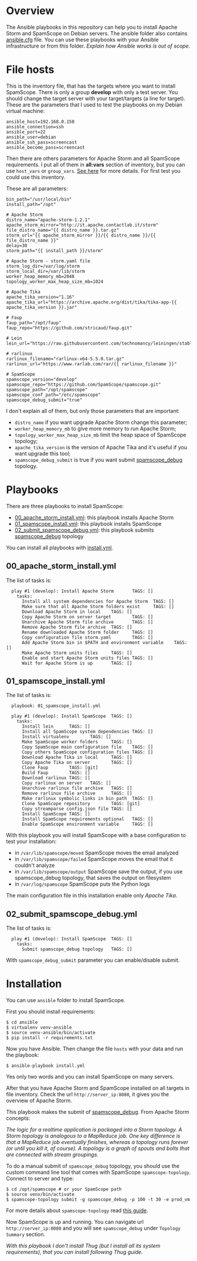 # Overview
The Ansible playbooks in this repository can help you to install Apache Storm and SpamScope on Debian servers. The ansible folder also contains [ansible.cfg](./ansible.cfg) file.
You can use these playbooks with your Ansible infrastructure or from this folder.
_Explain how Ansible works is out of scope._

# File hosts
This is the inventory file, that has the targets where you want to install SpamScope.
There is only a group **develop** with only a test server. You should change the target server with your target/targets (a line for target).
These are the parameters that I used to test the playbooks on my Debian virtual machine:

```
ansible_host=192.168.0.150 
ansible_connection=ssh 
ansible_port=22 
ansible_user=debian 
ansible_ssh_pass=screencast 
ansible_become_pass=screencast
```

Then there are others parameters for Apache Storm and all SpamScope requirements. I put all of them in **all:vars** section of inventory, but you can use `host_vars` or `group_vars`. [See here](http://docs.ansible.com/ansible/latest/user_guide/intro_inventory.html) for more details.
For first test you could use this inventory.

These are all parameters:

```
bin_path="/usr/local/bin"
install_path="/opt"

# Apache Storm
distro_name="apache-storm-1.2.1"
apache_storm_mirror="http://it.apache.contactlab.it/storm"
file_distro_name="{{ distro_name }}.tar.gz"
storm_url="{{ apache_storm_mirror }}/{{ distro_name }}/{{ file_distro_name }}"
delay=30
storm_path="{{ install_path }}/storm"

# Apache Storm - storm.yaml file
storm_log_dir=/var/log/storm
storm_local_dir=/var/lib/storm
worker_heap_memory_mb=2048
topology_worker_max_heap_size_mb=1024

# Apache Tika
apache_tika_version="1.16"
apache_tika_url="https://archive.apache.org/dist/tika/tika-app-{{ apache_tika_version }}.jar"

# Faup
faup_path="/opt/faup"
faup_repo="https://github.com/stricaud/faup.git"

# Lein
lein_url="https://raw.githubusercontent.com/technomancy/leiningen/stable/bin/lein"

# rarlinux
rarlinux_filename="rarlinux-x64-5.5.0.tar.gz"
rarlinux_url="https://www.rarlab.com/rar/{{ rarlinux_filename }}"

# SpamScope
spamscope_version="develop"
spamscope_repo="https://github.com/SpamScope/spamscope.git"
spamscope_path="/opt/spamscope"
spamscope_conf_path="/etc/spamscope"
spamscope_debug_submit="true"
```

I don't explain all of them, but only those parameters that are important:
 * `distro_name` if you want upgrade Apache Storm change this parameter;
 * `worker_heap_memory_mb` to give more memory to run Apache Storm;
 * `topology_worker_max_heap_size_mb` limit the heap space of SpamScope topology;
 * `apache_tika_version` is the version of Apache Tika and it's useful if you want upgrade this tool;
 * `spamscope_debug_submit` is true if you want submit [spamscope_debug](../topologies/spamscope_debug.yml) topology.

# Playbooks
There are three playbooks to install SpamScope:
 - [00_apache_storm_install.yml](./00_apache_storm_install.yml): this playbook installs Apache Storm
 - [01_spamscope_install.yml](./01_spamscope_install.yml): this playbook installs SpamScope
 - [02_submit_spamscope_debug.yml](./02_submit_spamscope_debug.yml): this playbook submits [spamscope_debug](../topologies/spamscope_debug.py) topology

You can install all playbooks with [install.yml](./install.yml).

## 00_apache_storm_install.yml
The list of tasks is:

```
  play #1 (develop): Install Apache Storm       TAGS: []
    tasks:
      Install all system dependencies for Apache Storm  TAGS: []
      Make sure that all Apache Storm folders exist     TAGS: []
      Download Apache Storm in local    TAGS: []
      Copy Apache Storm on server target        TAGS: []
      Unarchive Apache Storm file archive       TAGS: []
      Remove Apache Storm file archive  TAGS: []
      Rename downloaded Apache Storm folder     TAGS: []
      Copy configuration file storm.yaml        TAGS: []
      Add Apache Storm bin in $PATH and environment variable    TAGS: []
      Make Apache Storm units files     TAGS: []
      Enable and start Apache Storm units files TAGS: []
      Wait for Apache Storm is up       TAGS: []
```

## 01_spamscope_install.yml
The list of tasks is:

```
  playbook: 01_spamscope_install.yml

  play #1 (develop): Install SpamScope  TAGS: []
    tasks:
      Install lein      TAGS: []
      Install all SpamScope system dependencies TAGS: []
      Install virtualenv        TAGS: []
      Make SpamScope worker folders     TAGS: []
      Copy SpamScope main configuration file    TAGS: []
      Copy others SpamScope configuration files TAGS: []
      Download Apache Tika in local     TAGS: []
      Copy Apache Tika on server        TAGS: []
      Clone Faup        TAGS: [git]
      Build Faup        TAGS: []
      Download rarlinux TAGS: []
      Copy rarlinux on server   TAGS: []
      Unarchive rarlinux file archive   TAGS: []
      Remove rarlinux file archive      TAGS: []
      Make rarlinux symbolic links in bin path  TAGS: []
      Clone SpamScope repository        TAGS: [git]
      Copy streamparse config.json file TAGS: []
      Install SpamScope TAGS: []
      Install SpamScope requirements optional   TAGS: []
      Enable SpamScope environment variable     TAGS: []
```

With this playbook you will install SpamScope with a base configuration to test your installation:
 * in `/var/lib/spamscope/moved` SpamScope moves the email analyzed
 * in `/var/lib/spamscope/failed` SpamScope moves the email that it couldn't analyze
 * in `/var/lib/spamscope/output` SpamScope save the output, if you use spamscope_debug topology, that saves the output on filesystem
 * in `/var/log/spamscope` SpamScope puts the Python logs

The main configuration file in this installation enable only _Apache Tika_.

## 02_submit_spamscope_debug.yml
The list of tasks is:

```
  play #1 (develop): Install SpamScope  TAGS: []
    tasks:
      Submit spamscope_debug topology   TAGS: []
```

With `spamscope_debug_submit` parameter you can enable/disable submit.


# Installation
You can use `ansible` folder to install SpamScope.

First you should install requirements:

```
$ cd ansible
$ virtualenv venv-ansible
$ source venv-ansible/bin/activate
$ pip install -r requirements.txt
```

Now you have Ansible. Then change the file `hosts` with your data and run the playbook:

```
$ ansible-playbook install.yml
```

Yes only two words and you can install SpamScope on many servers.

After that you have Apache Storm and SpamScope installed on all targets in file inventory. Check the url `http://server_ip:8080`, it gives you the overview of Apache Storm.

This playbook makes the submit of [spamscope_debug](../topologies/spamscope_debug.py). From Apache Storm concepts:

_The logic for a realtime application is packaged into a Storm topology. A Storm topology is analogous to a MapReduce job. One key difference is that a MapReduce job eventually finishes, whereas a topology runs forever (or until you kill it, of course). A topology is a graph of spouts and bolts that are connected with stream groupings._

To do a manual submit of `spamscope_debug` topology, you should use the custom command line tool that comes with SpamScope `spamscope-topology`.
Connect to server and type:

```
$ cd /opt/spamscope # or your SpamScope path
$ source venv/bin/activate
$ spamscope-topology submit -g spamscope_debug -p 100 -t 30 -e prod_vm
```

For more details about `spamscope-topology` read [this guide](../src/cli/README.md).

Now SpamScope is up and running. You can navigate url `http://server_ip:8080` and you will see `spamscope_debug` under `Topology Summary` section.

_With this playbook I don't install Thug (but I install all its system requirements), that you can install following Thug guide._
